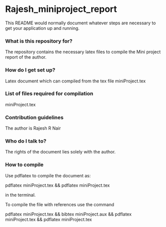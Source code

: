 # Rajesh_miniproject_report

This README would normally document whatever steps are necessary to get your application up and running.

### What is this repository for? ###

The repository contains the necessary latex files to compile the Mini project report of the author.

### How do I get set up? ###

Latex document which can compiled from the tex file miniProject.tex

### List of files required for compilation

miniProject.tex

### Contribution guidelines ###

The author is Rajesh R Nair

### Who do I talk to? ###

The rights of the document lies solely with the author.

### How to compile 

Use pdflatex to compile the document as:

pdflatex miniProject.tex && pdflatex miniProject.tex

in the terminal.

To compile the file with references use the command

pdflatex miniProject.tex && bibtex miniProject.aux && pdflatex miniProject.tex && pdflatex miniProject.tex

